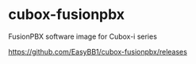 # cubox-fusionpbx
FusionPBX software image for Cubox-i series

https://github.com/EasyBB1/cubox-fusionpbx/releases

